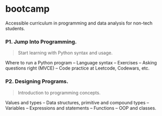 # bootcamp
Accessible curriculum in programming and data analysis for non-tech students.

### P1. Jump Into Programming.

> Start learning with Python syntax and usage.

Where to run a Python program – Language syntax – Exercises – Asking questions right (MVCE) – Code practice at Leetcode, Codewars, etc.

### P2. Designing Programs.

> Introduction to programming concepts.

Values and types – Data structures, primitive and compound types – Variables – Expressions and statements – Functions – OOP and classes.